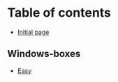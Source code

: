 # Table of contents

* [Initial page](README.md)

## Windows-boxes

* [Easy](windows-boxes/untitled.md)

